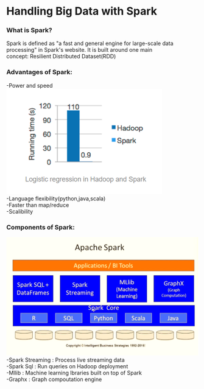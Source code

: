 # Handling Big Data with Spark  
  
### What is Spark?  
  Spark is defined as "a fast and general engine for large-scale data processing" in Spark's website. It is built around one main  
  concept: Resilient Distributed Dataset(RDD)  
    
### Advantages of Spark:  
   -Power and speed  
   ![Running Time Comparison](/image/runningtime.png)  
   -Language flexibility(python,java,scala)  
   -Faster than map/reduce  
   -Scalibility  
     
### Components of Spark:  
  ![Spark Architecture](/image/sparkarcht.png)  
   -Spark Streaming : Process live streaming data    
   -Spark Sql : Run queries on Hadoop deployment    
   -Mllib : Machine learning lbraries built on top of Spark  
   -Graphx : Graph compoutation engine  
